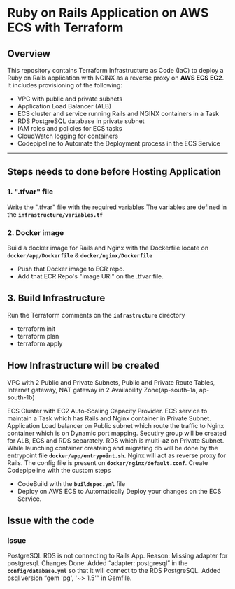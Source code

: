 # Ruby on Rails Application on AWS ECS with Terraform

## Overview

This repository contains Terraform Infrastructure as Code (IaC) to deploy a Ruby on Rails application with NGINX as a reverse proxy on **AWS ECS EC2**. It includes provisioning of the following:

- VPC with public and private subnets
- Application Load Balancer (ALB)
- ECS cluster and service running Rails and NGINX containers in a Task
- RDS PostgreSQL database in private subnet
- IAM roles and policies for ECS tasks
- CloudWatch logging for containers
- Codepipeline to Automate the Deployment process in the ECS Service

---

## Steps needs to done before Hosting Application
### 1. ".tfvar" file
Write the ".tfvar" file with the required variables 
The variables are defined in the **`infrastructure/variables.tf`**

### 2. Docker image
Build a docker image for Rails and Nginx with the Dockerfile locate on **`docker/app/Dockerfile`** & **`docker/nginx/Dockerfile`**
- Push that Docker image to ECR repo.
- Add that ECR Repo's "image URI" on the .tfvar file.

## 3. Build Infrastructure
Run the Terraform comments on the **`infrastructure`** directory
 - terraform init
 - terraform plan 
 - terraform apply


## How Infrastructure will be created 
VPC with 2 Public and Private Subnets, Public and Private Route Tables, Internet gateway, NAT gateway in 2 Availability Zone(ap-south-1a, ap-south-1b)

ECS Cluster with EC2 Auto-Scaling Capacity Provider.
ECS service to maintain a Task which has Rails and Nginx container in Private Subnet.
Application Load balancer on Public subnet which route the traffic to Nginx container which is on Dynamic port mapping.
Secutiry group will be created for ALB, ECS and RDS separately.
RDS which is multi-az on Private Subnet. While launching container createing and migrating db will be done by the entrypoint file **`docker/app/entrypoint.sh`**.
Nginx will act as reverse proxy for Rails. The config file is present on **`docker/nginx/default.conf`**.
Create Codepipeline with the custom steps
 - CodeBuild with the **`buildspec.yml`** file
 - Deploy on AWS ECS 
to Automatically Deploy your changes on the ECS Service.


## Issue with the code
### Issue
PostgreSQL RDS is not connecting to Rails App.
Reason: Missing adapter for postgresql.
Changes Done:
Added “adapter: postgresql” in the **`config/database.yml`** so that it will connect to the RDS PostgreSQL.
Added psql version “gem 'pg', '~> 1.5'” in Gemfile.
